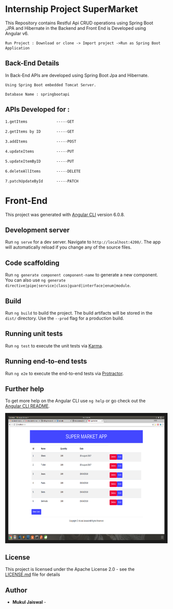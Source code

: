 # Internship Project SuperMarket

This Repository contains Restful Api CRUD operations using Spring Boot ,JPA and Hibernate in the Backend and Front End is Developed using Angular v6.

```
Run Project : Download or clone -> Import project ->Run as Spring Boot Application
```

## Back-End Details
In Back-End APIs are developed using Spring Boot Jpa and Hibernate.
```
Using Spring Boot embedded Tomcat Server.
```
```
Database Name : springbootapi
```
## APIs Developed for  :

```
1.getItems             -----GET

2.getItems by ID       -----GET

3.addItems             -----POST

4.updateItems          -----PUT

5.updateItemByID       -----PUT

6.deleteAllItems       -----DELETE

7.patchUpdateById      -----PATCH

```
# Front-End

This project was generated with [Angular CLI](https://github.com/angular/angular-cli) version 6.0.8.

## Development server

Run `ng serve` for a dev server. Navigate to `http://localhost:4200/`. The app will automatically reload if you change any of the source files.

## Code scaffolding

Run `ng generate component component-name` to generate a new component. You can also use `ng generate directive|pipe|service|class|guard|interface|enum|module`.

## Build

Run `ng build` to build the project. The build artifacts will be stored in the `dist/` directory. Use the `--prod` flag for a production build.

## Running unit tests

Run `ng test` to execute the unit tests via [Karma](https://karma-runner.github.io).

## Running end-to-end tests

Run `ng e2e` to execute the end-to-end tests via [Protractor](http://www.protractortest.org/).

## Further help

To get more help on the Angular CLI use `ng help` or go check out the [Angular CLI README](https://github.com/angular/angular-cli/blob/master/README.md).

<img src="frontend.png" 
alt="IMAGE ALT TEXT HERE" width="800" height="400" border="10" />

## License

This project is licensed under the Apache License 2.0  - see the [LICENSE.md](LICENSE.md) file for details

## Author

* **Mukul Jaiswal** -
